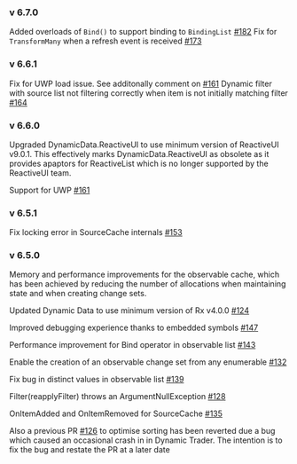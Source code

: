 ### v 6.7.0

Added overloads of ```Bind()``` to support binding to ```BindingList``` [#182](https://github.com/RolandPheasant/DynamicData/issues/182)
Fix for ```TransformMany``` when a refresh event is received  [#173](https://github.com/RolandPheasant/DynamicData/pull/173)


### v 6.6.1

Fix for UWP load issue. See additonally comment on [#161](https://github.com/RolandPheasant/DynamicData/issues/161)
Dynamic filter with source list not filtering correctly when item is not initially matching filter [#164](https://github.com/RolandPheasant/DynamicData/issues/164)

### v 6.6.0

Upgraded DynamicData.ReactiveUI to use minimum version of ReactiveUI v9.0.1. 
This effectively marks DynamicData.ReactiveUI as obsolete as it provides apaptors for ReactiveList which is no longer supported by the ReactiveUI team.

Support for UWP [#161](https://github.com/RolandPheasant/DynamicData/issues/161)

### v 6.5.1

Fix locking error in SourceCache internals [#153](https://github.com/RolandPheasant/DynamicData/issues/153)

### v 6.5.0

Memory and performance improvements for the observable cache, which has been achieved by reducing the number of allocations when maintaining state and when creating change sets.

Updated Dynamic Data to use minimum version of Rx v4.0.0 [#124](https://github.com/RolandPheasant/DynamicData/issues/124)

Improved debugging experience thanks to embedded symbols [#147](https://github.com/RolandPheasant/DynamicData/issues/147) 

Performance improvement for Bind operator in observable list  [#143](https://github.com/RolandPheasant/DynamicData/pull/143)

Enable the creation of an observable change set from any enumerable [#132](https://github.com/RolandPheasant/DynamicData/issues/132)

Fix bug in distinct values in observable list [#139](https://github.com/RolandPheasant/DynamicData/issues/139)

Filter(reapplyFilter) throws an ArgumentNullException [#128](https://github.com/RolandPheasant/DynamicData/issues/128)

OnItemAdded and OnItemRemoved for SourceCache [#135](https://github.com/RolandPheasant/DynamicData/pull/135)

Also a previous PR [#126](https://github.com/RolandPheasant/DynamicData/pull/126) to optimise sorting has been reverted due a bug which caused an occasional crash in in Dynamic Trader. The intention is to fix the bug and restate the PR at a later date
